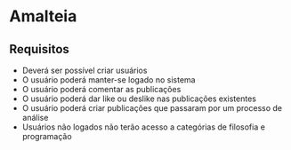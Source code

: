 # Amalteia

## Requisitos

- Deverá ser possível criar usuários
- O usuário poderá manter-se logado no sistema
- O usuário poderá comentar as publicações
- O usuário poderá dar like ou deslike nas publicações existentes
- O usuário poderá criar publicações que passaram por um processo de análise 
- Usuários não logados não terão acesso a categórias de filosofia e programação
